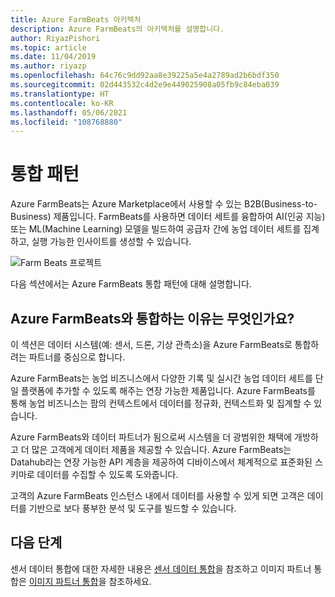 ```yaml
---
title: Azure FarmBeats 아키텍처
description: Azure FarmBeats의 아키텍처를 설명합니다.
author: RiyazPishori
ms.topic: article
ms.date: 11/04/2019
ms.author: riyazp
ms.openlocfilehash: 64c76c9dd92aa8e39225a5e4a2789ad2b6bdf350
ms.sourcegitcommit: 02d443532c4d2e9e449025908a05fb9c84eba039
ms.translationtype: HT
ms.contentlocale: ko-KR
ms.lasthandoff: 05/06/2021
ms.locfileid: "108768880"
---
```

# <a name="integration-patterns"></a>통합 패턴

Azure FarmBeats는 Azure Marketplace에서 사용할 수 있는 B2B(Business-to-Business) 제품입니다. FarmBeats를 사용하면 데이터 세트를 융합하여 AI(인공 지능) 또는 ML(Machine Learning) 모델을 빌드하여 공급자 간에 농업 데이터 세트를 집계하고, 실행 가능한 인사이트를 생성할 수 있습니다.

![Farm Beats 프로젝트](./media/architecture-for-farmbeats/farmbeats-architecture-1.png)

다음 섹션에서는 Azure FarmBeats 통합 패턴에 대해 설명합니다.

## <a name="why-integrate-with-azure-farmbeats"></a>Azure FarmBeats와 통합하는 이유는 무엇인가요?

이 섹션은 데이터 시스템(예: 센서, 드론, 기상 관측소)을 Azure FarmBeats로 통합하려는 파트너를 중심으로 합니다.

Azure FarmBeats는 농업 비즈니스에서 다양한 기록 및 실시간 농업 데이터 세트를 단일 플랫폼에 추가할 수 있도록 해주는 연장 가능한 제품입니다. Azure FarmBeats를 통해 농업 비즈니스는 팜의 컨텍스트에서 데이터를 정규화, 컨텍스트화 및 집계할 수 있습니다.

Azure FarmBeats와 데이터 파트너가 됨으로써 시스템을 더 광범위한 채택에 개방하고 더 많은 고객에게 데이터 제품을 제공할 수 있습니다. Azure FarmBeats는 Datahub라는 연장 가능한 API 계층을 제공하여 디바이스에서 체계적으로 표준화된 스키마로 데이터를 수집할 수 있도록 도와줍니다.

고객의 Azure FarmBeats 인스턴스 내에서 데이터를 사용할 수 있게 되면 고객은 데이터를 기반으로 보다 풍부한 분석 및 도구를 빌드할 수 있습니다.

## <a name="next-steps"></a>다음 단계

센서 데이터 통합에 대한 자세한 내용은 [센서 데이터 통합](sensor-partner-integration-in-azure-farmbeats.md)을 참조하고 이미지 파트너 통합은 [이미지 파트너 통합](imagery-partner-integration-in-azure-farmbeats.md)을 참조하세요.
